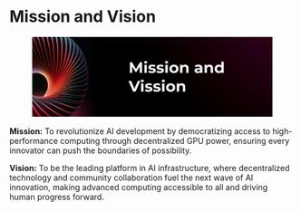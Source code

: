 # Mission and Vision

<figure><img src="../.gitbook/assets/Group 9.png" alt=""><figcaption></figcaption></figure>

**Mission:** To revolutionize AI development by democratizing access to high-performance computing through decentralized GPU power, ensuring every innovator can push the boundaries of possibility.

**Vision:** To be the leading platform in AI infrastructure, where decentralized technology and community collaboration fuel the next wave of AI innovation, making advanced computing accessible to all and driving human progress forward.
